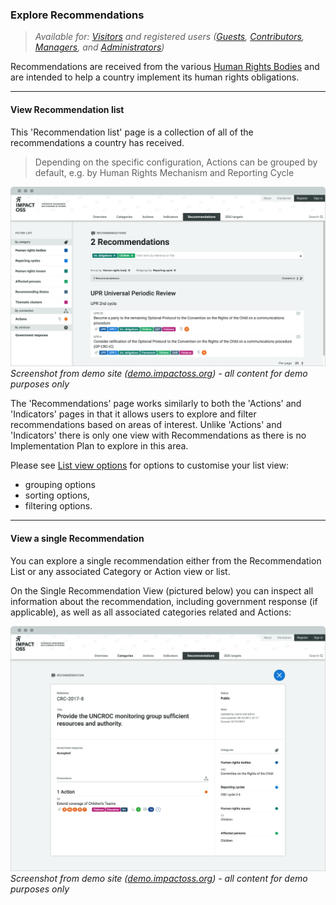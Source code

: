 ### Explore Recommendations

> _Available for: [Visitors](/visitors/visitor.md) and registered users ([Guests](/guests/guest.md), [Contributors](/contributors/contributor.md), [Managers](/managers/manager.md), and [Administrators](/admins/admin.md))_

Recommendations are received from the various [Human Rights Bodies](/visitors/categories.md) and are intended to help a country implement its human rights obligations.

---

#### View Recommendation list

This 'Recommendation list' page is a collection of all of the recommendations a country has received.

> Depending on the specific configuration, Actions can be grouped by default, e.g. by Human Rights Mechanism and Reporting Cycle

![](/assets/v-recommendations.png)
_Screenshot from demo site ([demo.impactoss.org](https://demo.impactoss.org)) - all content for demo purposes only_

The 'Recommendations' page works similarly to both the 'Actions' and 'Indicators' pages in that it allows users to explore and filter recommendations based on areas of interest. Unlike 'Actions' and 'Indicators' there is only one view with Recommendations as there is no Implementation Plan to explore in this area.

Please see [List view options](/visitors/lists.md) for options to customise your list view:
* grouping options
* sorting options,
* filtering options.

---

#### View a single Recommendation

You can explore a single recommendation either from the Recommendation List or any associated Category or Action view or list.

On the Single Recommendation View (pictured below) you can inspect all information about the recommendation, including government response (if applicable), as well as all associated categories related and Actions:

![](/assets/v-recommendation-single.png)
_Screenshot from demo site ([demo.impactoss.org](https://demo.impactoss.org)) - all content for demo purposes only_
